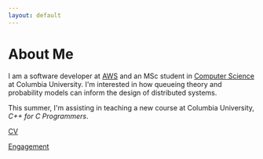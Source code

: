 ```yaml
---
layout: default
---
```


# About Me

I am a software developer at [AWS](https://aws.amazon.com/) and an MSc student in [Computer Science](https://www.cs.columbia.edu/) at Columbia University. I'm interested in how queueing theory and probability models can inform the design of distributed systems. 

This summer, I'm assisting in teaching a new course at Columbia University, *C++ for C Programmers*.


[CV](./sam/cv/smeshoyrer_cv.pdf)

[Engagement](./samandali/engagement/index.md)
